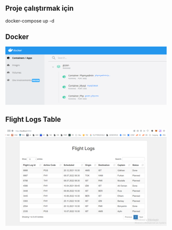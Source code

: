 ## Proje çalıştırmak için
docker-compose up -d

## Docker
![text](https://github.com/mduzoylum/flight/blob/main/Screenshots/containers.png)

## Flight Logs Table
![text](https://github.com/mduzoylum/flight/blob/main/Screenshots/table.png)
